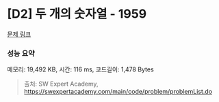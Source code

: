# [D2] 두 개의 숫자열 - 1959 

[문제 링크](https://swexpertacademy.com/main/code/problem/problemDetail.do?contestProbId=AV5PpoFaAS4DFAUq) 

### 성능 요약

메모리: 19,492 KB, 시간: 116 ms, 코드길이: 1,478 Bytes



> 출처: SW Expert Academy, https://swexpertacademy.com/main/code/problem/problemList.do